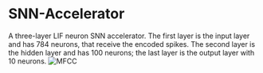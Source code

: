 # SNN-Accelerator
A three-layer LIF neuron SNN accelerator. 
The first layer is the input layer and has 784 neurons, that receive the encoded spikes. The second layer is the hidden layer and has 100 neurons; the last layer is the output layer with 10 neurons.
![MFCC](https://www.mathworks.com/help/examples/audio_wavelet/win64/SpeakerIdentificationUsingPitchAndMFCCExample_01.png)  
